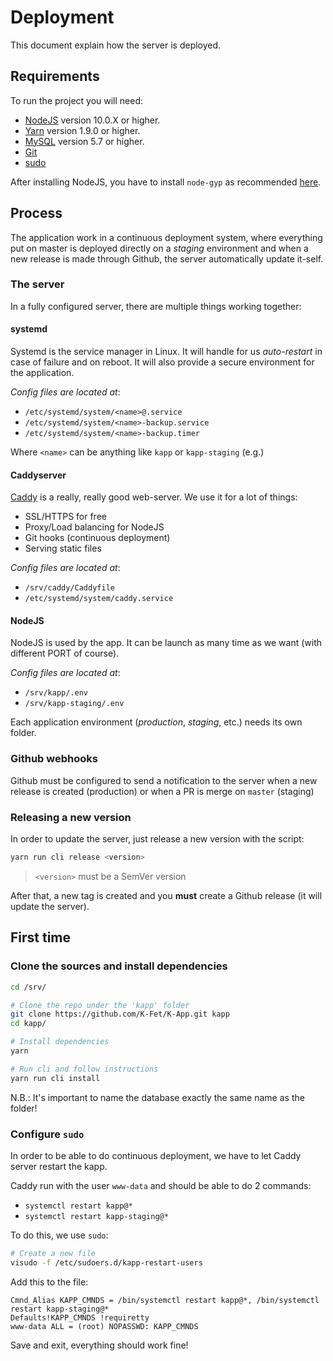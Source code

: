 # Deployment

This document explain how the server is deployed.

## Requirements

To run the project you will need:
- [NodeJS](https://nodejs.org/en/) version 10.0.X or higher.
- [Yarn](https://yarnpkg.com) version 1.9.0 or higher.
- [MySQL](https://dev.mysql.com/downloads/mysql) version 5.7 or higher.
- [Git](https://git-scm.com)
- [sudo](https://www.sudo.ws/)

After installing NodeJS,
you have to install `node-gyp` as recommended [here](https://www.npmjs.com/package/node-gyp#installation).

## Process

The application work in a continuous deployment system, 
where everything put on master is deployed directly on a _staging_ environment 
and when a new release is made through Github, the server automatically update it-self.

### The server

In a fully configured server, there are multiple things working together:

#### systemd

Systemd is the service manager in Linux. 
It will handle for us _auto-restart_ in case of failure and on reboot.
It will also provide a secure environment for the application.

_Config files are located at_:
- `/etc/systemd/system/<name>@.service`
- `/etc/systemd/system/<name>-backup.service`
- `/etc/systemd/system/<name>-backup.timer`

Where `<name>` can be anything like `kapp` or `kapp-staging` (e.g.)

#### Caddyserver

[Caddy](https://caddyserver.com/) is a really, really good web-server.
We use it for a lot of things:
- SSL/HTTPS for free
- Proxy/Load balancing for NodeJS
- Git hooks (continuous deployment)
- Serving static files

_Config files are located at_:
- `/srv/caddy/Caddyfile`
- `/etc/systemd/system/caddy.service`

#### NodeJS

NodeJS is used by the app. 
It can be launch as many time as we want (with different PORT of course).

_Config files are located at_:
- `/srv/kapp/.env`
- `/srv/kapp-staging/.env`

Each application environment (_production_, _staging_, etc.) needs its own folder.

### Github webhooks

Github must be configured to send a notification to the server 
when a new release is created (production) or when a PR is merge on `master` (staging)


### Releasing a new version

In order to update the server, just release a new version with the script:

```bash
yarn run cli release <version>
```

> `<version>` must be a SemVer version

After that, a new tag is created and you **must** create a Github release (it will update the server).

## First time

### Clone the sources and install dependencies

```bash
cd /srv/

# Clone the repo under the 'kapp' folder
git clone https://github.com/K-Fet/K-App.git kapp
cd kapp/

# Install dependencies
yarn

# Run cli and follow instructions
yarn run cli install
```

N.B.: It's important to name the database exactly the same name as the folder!

### Configure `sudo`

In order to be able to do continuous deployment, we have to let Caddy server restart
the kapp.

Caddy run with the user `www-data` and should be able to do 2 commands:
- `systemctl restart kapp@*`
- `systemctl restart kapp-staging@*`

To do this, we use `sudo`:

```bash
# Create a new file
visudo -f /etc/sudoers.d/kapp-restart-users
```

Add this to the file:
```
Cmnd_Alias KAPP_CMNDS = /bin/systemctl restart kapp@*, /bin/systemctl restart kapp-staging@*
Defaults!KAPP_CMNDS !requiretty
www-data ALL = (root) NOPASSWD: KAPP_CMNDS
```

Save and exit, everything should work fine!
